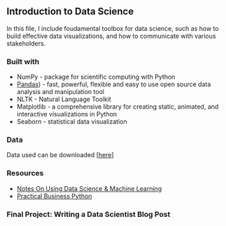 ## Introduction to Data Science

In this file, I include foudamental toolbox for data science, such as how to build effective data visualizations, and how to communicate with various stakeholders.

### Built with

- NumPy - package for scientific computing with Python
- [Pandas](https://pandas.pydata.org/pandas-docs/stable/index.html)) - fast, powerful, flexible and easy to use open source data analysis and manipulation tool
- NLTK - Natural Language Toolkit
- Matplotlib - a comprehensive library for creating static, animated, and interactive visualizations in Python
- Seaborn - statistical data visualization

### Data 
Data used can be downloaded [[here](https://drive.google.com/drive/folders/1r6m-_mJodLqhQL1LbLrfsdGd6YCjJCGS?usp=sharing)]

### Resources
- [Notes On Using Data Science & Machine Learning](https://chrisalbon.com/)
- [Practical Business Python](https://pbpython.com/categorical-encoding.html)

### Final Project: Writing a Data Scientist Blog Post
